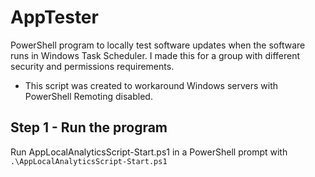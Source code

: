 # AppTester

PowerShell program to locally test software updates when the software runs in Windows Task Scheduler. I made this for a group with different security and permissions requirements.

- This script was created to workaround Windows servers with PowerShell Remoting disabled.

## Step 1 - Run the program

Run AppLocalAnalyticsScript-Start.ps1 in a PowerShell prompt with `.\AppLocalAnalyticsScript-Start.ps1`
